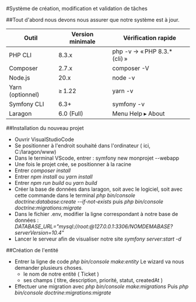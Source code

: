 #Système de création, modification et validation de tâches 

##Tout d'abord nous devons nous assurer que notre système est à jour.

| Outil  | Version minimale | Vérification rapide |
| ------------- | ------------- | ------------- |
| PHP CLI  | 8.3.x  | php -v → « PHP 8.3.* (cli) »  |
| Composer  | 2.7.x  | composer -V  |
| Node.js  | 20.x  | node -v  |
| Yarn (optionnel)  | ≥ 1.22  | yarn -v  |
| Symfony CLI  | 6.3+  | symfony -v  |
| Laragon  | 6.0 (Full)  | Menu Help ▸ About  |

##Installation du nouveau projet
- Ouvrir VisualStudioCode
- Se positionner à l'endroit souhaité dans l'ordinateur ( ici, C:/laragon/www)
- Dans le terminal VScode, entrer : symfony new monprojet --webapp
- Une fois le projet crée, se positionner à la racine
- Entrer _composer install_
- Entrer _npm install_ ou _yarn install_
- Entrer _npm run build_ ou _yarn build_
- Créer la base de données dans laragon, soit avec le logiciel, soit avec cette commande dans le terminal _php bin/console doctrine:database:create --if-not-exists_ puis _php bin/console doctrine:migrations:migrate_
- Dans le fichier .env, modifier la ligne correspondant à notre base de données : _DATABASE_URL="mysql://root:@127.0.0.1:3306/NOMDEMABASE?serverVersion=10.4"_
- Lancer le serveur afin de visualiser notre site _symfony server:start -d_


##Création de l'entité
- Entrer la ligne de code _php bin/console make:entity_
Le wizard va nous demander plusieurs choses.
  - le nom de notre entité ( Ticket )
  - ses champs ( titre, description, priorité, statut, createdAt )
- Effectuer une migration avec _php bin/console make:migrations_
Puis _php bin/console doctrine:migrations:migrate_






















